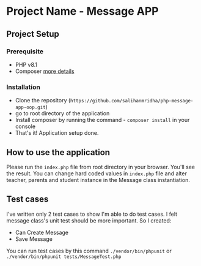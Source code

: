 # Project Name - Message APP

## Project Setup

### Prerequisite
- PHP v8.1
- Composer [more details](https://getcomposer.org/)

### Installation

- Clone the repository (```https://github.com/salihanmridha/php-message-app-oop.git```)
- go to root directory of the application
- Install composer by running the command - ```composer install``` in your console
- That's it! Application setup done.

## How to use the application
Please run the `index.php` file from root directory in your browser. You'll see the result.
You can change hard coded values in `index.php` file and alter teacher, parents and student instance in the Message class instantiation. 

## Test cases
I've written only 2 test cases to show I'm able to do test cases. I felt message class's unit test should be more important. So I created:

- Can Create Message
- Save Message

You can run test cases by this command `./vendor/bin/phpunit` or `./vendor/bin/phpunit tests/MessageTest.php`

